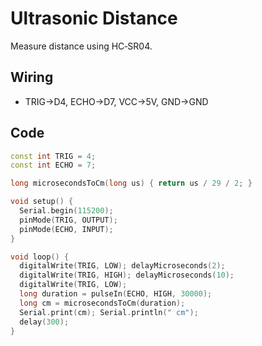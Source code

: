 # Ultrasonic Distance

Measure distance using HC‑SR04.

## Wiring
- TRIG→D4, ECHO→D7, VCC→5V, GND→GND

## Code
```cpp
const int TRIG = 4;
const int ECHO = 7;

long microsecondsToCm(long us) { return us / 29 / 2; }

void setup() {
  Serial.begin(115200);
  pinMode(TRIG, OUTPUT);
  pinMode(ECHO, INPUT);
}

void loop() {
  digitalWrite(TRIG, LOW); delayMicroseconds(2);
  digitalWrite(TRIG, HIGH); delayMicroseconds(10);
  digitalWrite(TRIG, LOW);
  long duration = pulseIn(ECHO, HIGH, 30000);
  long cm = microsecondsToCm(duration);
  Serial.print(cm); Serial.println(" cm");
  delay(300);
}
```
